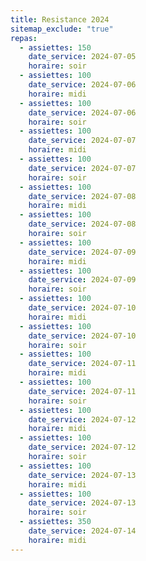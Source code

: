```yaml
---
title: Resistance 2024
sitemap_exclude: "true"
repas:
  - assiettes: 150
    date_service: 2024-07-05
    horaire: soir
  - assiettes: 100
    date_service: 2024-07-06
    horaire: midi
  - assiettes: 100
    date_service: 2024-07-06
    horaire: soir
  - assiettes: 100
    date_service: 2024-07-07
    horaire: midi
  - assiettes: 100
    date_service: 2024-07-07
    horaire: soir
  - assiettes: 100
    date_service: 2024-07-08
    horaire: midi
  - assiettes: 100
    date_service: 2024-07-08
    horaire: soir
  - assiettes: 100
    date_service: 2024-07-09
    horaire: midi
  - assiettes: 100
    date_service: 2024-07-09
    horaire: soir
  - assiettes: 100
    date_service: 2024-07-10
    horaire: midi
  - assiettes: 100
    date_service: 2024-07-10
    horaire: soir
  - assiettes: 100
    date_service: 2024-07-11
    horaire: midi
  - assiettes: 100
    date_service: 2024-07-11
    horaire: soir
  - assiettes: 100
    date_service: 2024-07-12
    horaire: midi
  - assiettes: 100
    date_service: 2024-07-12
    horaire: soir
  - assiettes: 100
    date_service: 2024-07-13
    horaire: midi
  - assiettes: 100
    date_service: 2024-07-13
    horaire: soir
  - assiettes: 350
    date_service: 2024-07-14
    horaire: midi
---
```

